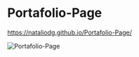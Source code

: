 # Portafolio-Page

https://nataliodg.github.io/Portafolio-Page/


![Portafolio-Page](https://user-images.githubusercontent.com/69061023/157307495-157f60ea-8af3-4afb-9863-512c26143a87.png)

